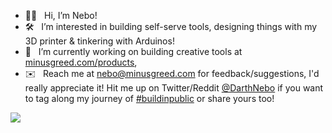 - 👋🏻   &nbsp; Hi, I’m Nebo! 
- 🛠  &nbsp; I’m interested in building self-serve tools, designing things with my 3D printer & tinkering with Arduinos!
- 🧪  &nbsp; I’m currently working on building creative tools at [minusgreed.com/products](https://minusgreed.com/products), 
- ✉️  &nbsp; Reach me at <a href="mailto:nebo@minusgreed.com">nebo@minusgreed.com</a> for feedback/suggestions, I'd really appreciate it! Hit me up on Twitter/Reddit [@DarthNebo](https://twitter.com/DarthNebo) if you want to tag along my journey of [#buildinpublic](https://twitter.com/search?q=buildinpublic%20(DarthNebo)&src=typed_query) or share yours too!

<a href="https://twitter.com/intent/follow?screen_name=DarthNebo"><img src="https://img.shields.io/twitter/follow/DarthNebo?color=teal&logoColor=aquamarine&style=social"></a>
